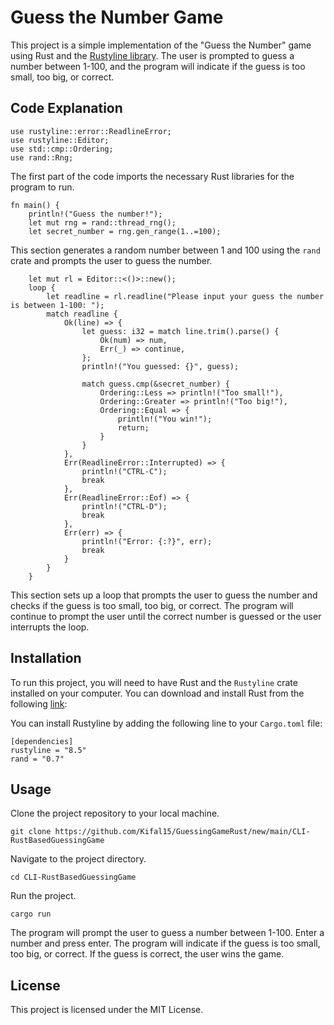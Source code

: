 # Guess the Number Game 
This project is a simple implementation of the "Guess the Number" game using Rust and the [Rustyline library](https://github.com/rust-lang/rustyline). The user is prompted to guess a number between 1-100, and the program will indicate if the guess is too small, too big, or correct.

## Code Explanation
```
use rustyline::error::ReadlineError;
use rustyline::Editor;
use std::cmp::Ordering;
use rand::Rng;
```
The first part of the code imports the necessary Rust libraries for the program to run.

```
fn main() {
    println!("Guess the number!");
    let mut rng = rand::thread_rng();
    let secret_number = rng.gen_range(1..=100);
```
This section generates a random number between 1 and 100 using the `rand` crate and prompts the user to guess the number.

```
    let mut rl = Editor::<()>::new();
    loop {
        let readline = rl.readline("Please input your guess the number is between 1-100: ");
        match readline {
            Ok(line) => {
                let guess: i32 = match line.trim().parse() {
                    Ok(num) => num,
                    Err(_) => continue,
                };
                println!("You guessed: {}", guess);

                match guess.cmp(&secret_number) {
                    Ordering::Less => println!("Too small!"),
                    Ordering::Greater => println!("Too big!"),
                    Ordering::Equal => {
                        println!("You win!");
                        return;
                    }
                }
            },
            Err(ReadlineError::Interrupted) => {
                println!("CTRL-C");
                break
            },
            Err(ReadlineError::Eof) => {
                println!("CTRL-D");
                break
            },
            Err(err) => {
                println!("Error: {:?}", err);
                break
            }
        }
    }
```
This section sets up a loop that prompts the user to guess the number and checks if the guess is too small, too big, or correct. The program will continue to prompt the user until the correct number is guessed or the user interrupts the loop.


## Installation
To run this project, you will need to have Rust and the `Rustyline` crate installed on your computer. You can download and install Rust from the following [link](https://www.rust-lang.org/tools/install): 

You can install Rustyline by adding the following line to your `Cargo.toml` file:

```
[dependencies]
rustyline = "8.5"
rand = "0.7"
```

## Usage
Clone the project repository to your local machine.

```
git clone https://github.com/Kifal15/GuessingGameRust/new/main/CLI-RustBasedGuessingGame
```

Navigate to the project directory.

```
cd CLI-RustBasedGuessingGame
```

Run the project.

```
cargo run
```

The program will prompt the user to guess a number between 1-100. Enter a number and press enter.
The program will indicate if the guess is too small, too big, or correct. If the guess is correct, the user wins the game.

## License
This project is licensed under the MIT License.
